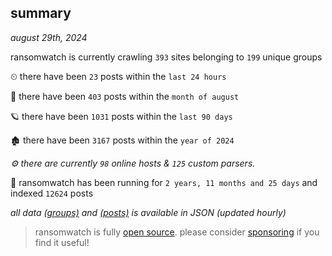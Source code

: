 
## summary
_august 29th, 2024_

ransomwatch is currently crawling `393` sites belonging to `199` unique groups

⏲ there have been `23` posts within the `last 24 hours`

🦈 there have been `403` posts within the `month of august`

🪐 there have been `1031` posts within the `last 90 days`

🏚 there have been `3167` posts within the `year of 2024`

_⚙️ there are currently `98` online hosts & `125` custom parsers._

🦕 ransomwatch has been running for `2 years, 11 months and 25 days` and indexed `12624` posts

_all data  [(groups)](http://ransomwhat.telemetry.ltd/groups) and [(posts)](http://ransomwhat.telemetry.ltd/posts) is available in JSON (updated hourly)_

> ransomwatch is fully [open source](https://github.com/joshhighet/ransomwatch#ransomwatch--). please consider [sponsoring](https://github.com/sponsors/joshhighet) if you find it useful!
